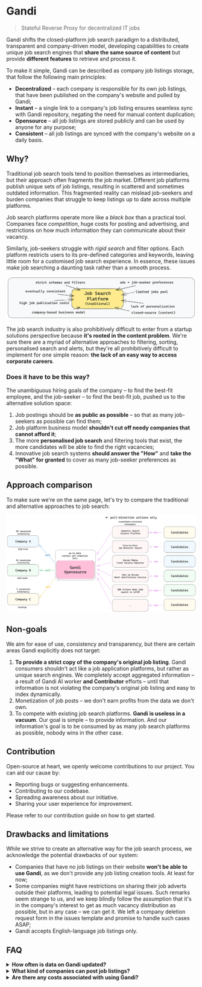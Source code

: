 # Gandi
> Stateful Reverse Proxy for decentralized IT jobs

Gandi shifts the closed-platform job search paradigm to a distributed, transparent and company-driven model, developing capabilities to create unique job search engines that **share the same source of content** but provide **different features** to retrieve and process it.

To make it simple, Gandi can be described as company job listings storage, that follow the following main principles:
- **Decentralized** – each company is responsible for its own job listings, that have been published on the company's website and pulled by Gandi;
- **Instant** – a single link to a company's job listing ensures seamless sync with Gandi repository, negating the need for manual content duplication;
- **Opensource** – all job listings are stored publicly and can be used by anyone for any purpose;
- **Consistent** – all job listings are synced with the company's website on a daily basis.

## Why?
Traditional job search tools tend to position themselves as intermediaries, but their approach often fragments the job market. Different job platforms publish unique sets of job listings, resulting in scattered and sometimes outdated information. This fragmented reality can mislead job-seekers and burden companies that struggle to keep listings up to date across multiple platforms.

Job search platforms operate more like a _black box_ than a practical tool. Companies face _competition_, huge costs for posting and advertising, and restrictions on how much information they can communicate about their vacancy.

Similarly, job-seekers struggle with _rigid search_ and filter options. Each platform restricts users to its pre-defined categories and keywords, leaving little room for a customised job search experience. In essence, these issues make job searching a daunting task rather than a smooth process.

![img_3.png](img_3.png)

The job search industry is also prohibitively difficult to enter from a startup solutions perspective because **it's rooted in the content problem**. We're sure there are a myriad of alternative approaches to filtering, sorting, personalised search and alerts, but they're all prohibitively difficult to implement for one simple reason: **the lack of an easy way to access corporate careers**.

### Does it have to be this way?
The unambiguous hiring goals of the company – to find the best-fit employee, and the job-seeker – to find the best-fit job, pushed us to the alternative solution space:
1. Job postings should be **as public as possible** – so that as many job-seekers as possible can find them;
2. Job platform business model **shouldn't cut off needy companies that cannot afford it**;
3. The more **personalised job search** and filtering tools that exist, the more candidates will be able to find the right vacancies;
4. Innovative job search systems **should answer the "How"** and **take the "What" for granted** to cover as many job-seeker preferences as possible.

## Approach comparison
To make sure we're on the same page, let's try to compare the traditional and alternative approaches to job search:

![img_5.png](img_5.png)

## Non-goals
We aim for ease of use, consistency and transparency, but there are certain areas Gandi explicitly does not target:

1. __To provide a strict copy of the company's original job listing__. Gandi consumers shouldn't act like a job application platforms, but rather as unique search engines. We completely accept aggregated information – a result of Gandi AI worker __and Contributor__ efforts – until that information is not violating the company's original job listing and easy to index dynamically.
2. Monetization of job posts – we don't earn profits from the data we don't own.
3. To compete with existing job search platforms. __Gandi is useless in a vacuum__. Our goal is simple – to provide information. And our information's goal is to be consumed by as many job search platforms as possible, nobody wins in the other case.

## Contribution
Open-source at heart, we openly welcome contributions to our project. You can aid our cause by:

- Reporting bugs or suggesting enhancements.
- Contributing to our codebase.
- Spreading awareness about our initiative.
- Sharing your user experience for improvement.

Please refer to our contribution guide on how to get started.

## Drawbacks and limitations
While we strive to create an alternative way for the job search process, we acknowledge the potential drawbacks of our system:

- Companies that have no job listings on their website __won't be able to use Gandi__, as we don't provide any job listing creation tools. At least for now;
- Some companies might have restrictions on sharing their job adverts outside their platforms, leading to potential legal issues. Such remarks seem strange to us, and we keep blindly follow the assumption that it's in the company's interest to get as much vacancy distribution as possible, but in any case – we can get it. We left a company deletion request form in the issues template and promise to handle such cases ASAP;
- Gandi accepts English-language job listings only.

[//]: # (## Plans for the Future)

[//]: # (Building on our core principles, we aim to:)

[//]: # ()
[//]: # (- Develop a sophisticated search feature that uses AI to match candidates with jobs.)

[//]: # (- Extend our reach by adding more companies to our platform.)

[//]: # (- Improve the frequency of our syncing process for up-to-date retrievals.)

[//]: # (- Enhance user experience through continuous improvements based on user feedback.)

## FAQ

<details>
<summary><b>How often is data on Gandi updated?</b></summary>
Our platforms sync with company websites daily to ensure the most up-to-date job listings.
</details>
<details>
<summary><b>What kind of companies can post job listings?</b></summary>
Any company, regardless of size or industry, can sync their job listings with Gandi. As of beta launch, we're mostly focusing on startups/mid-size companies, but we're open to any company that wants to join us.
</details>
<details>
<summary><b>Are there any costs associated with using Gandi?</b></summary>
Gandi is a free platform. We believe job information should be as public as possible, without any barriers.
</details>

